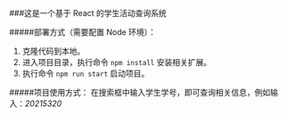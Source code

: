 ###这是一个基于 React 的学生活动查询系统

#####部署方式（需要配置 Node 环境）：
1. 克隆代码到本地。
2. 进入项目目录，执行命令 `npm install` 安装相关扩展。
3. 执行命令 `npm run start` 启动项目。

#####项目使用方式：
在搜索框中输入学生学号，即可查询相关信息，例如输入：*20215320*
